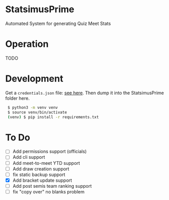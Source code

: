 # StatsimusPrime
Automated System for generating Quiz Meet Stats

# Operation
TODO

# Development
Get a `credentials.json` file: [see here](https://developers.google.com/docs/api/quickstart/python).
Then dump it into the StatsimusPrime folder here.

```bash
 $ python3 -m venv venv
 $ source venv/bin/activate
 (venv) $ pip install -r requirements.txt
```

# To Do
 - [ ] Add permissions support (officials)
 - [ ] Add cli support
 - [ ] Add meet-to-meet YTD support
 - [ ] Add draw creation support
 - [ ] fix static backup support
 - [x] Add bracket update support
 - [ ] Add post semis team ranking support
 - [ ] fix "copy over" no blanks problem

